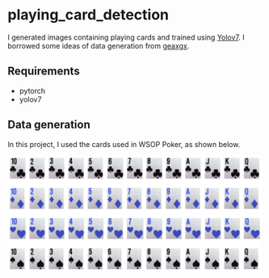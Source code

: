 # playing_card_detection

I generated images containing playing cards and trained using [Yolov7](https://github.com/WongKinYiu/yolov7).
I borrowed some ideas of data generation from [geaxgx](https://github.com/geaxgx/playing-card-detection).

## Requirements

- pytorch
- yolov7

## Data generation

In this project, I used the cards used in WSOP Poker, as shown below.

![Cards](figures/cards.png)

